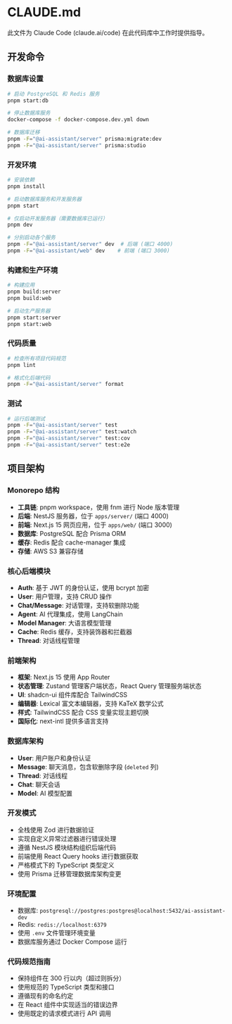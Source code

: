 # CLAUDE.md

此文件为 Claude Code (claude.ai/code) 在此代码库中工作时提供指导。

## 开发命令

### 数据库设置
```bash
# 启动 PostgreSQL 和 Redis 服务
pnpm start:db

# 停止数据库服务
docker-compose -f docker-compose.dev.yml down

# 数据库迁移
pnpm -F="@ai-assistant/server" prisma:migrate:dev
pnpm -F="@ai-assistant/server" prisma:studio
```

### 开发环境
```bash
# 安装依赖
pnpm install

# 启动数据库服务和开发服务器
pnpm start

# 仅启动开发服务器（需要数据库已运行）
pnpm dev

# 分别启动各个服务
pnpm -F="@ai-assistant/server" dev  # 后端 (端口 4000)
pnpm -F="@ai-assistant/web" dev    # 前端 (端口 3000)
```

### 构建和生产环境
```bash
# 构建应用
pnpm build:server
pnpm build:web

# 启动生产服务器
pnpm start:server
pnpm start:web
```

### 代码质量
```bash
# 检查所有项目代码规范
pnpm lint

# 格式化后端代码
pnpm -F="@ai-assistant/server" format
```

### 测试
```bash
# 运行后端测试
pnpm -F="@ai-assistant/server" test
pnpm -F="@ai-assistant/server" test:watch
pnpm -F="@ai-assistant/server" test:cov
pnpm -F="@ai-assistant/server" test:e2e
```

## 项目架构

### Monorepo 结构
- **工具链**: pnpm workspace，使用 fnm 进行 Node 版本管理
- **后端**: NestJS 服务器，位于 `apps/server/` (端口 4000)
- **前端**: Next.js 15 网页应用，位于 `apps/web/` (端口 3000)
- **数据库**: PostgreSQL 配合 Prisma ORM
- **缓存**: Redis 配合 cache-manager 集成
- **存储**: AWS S3 兼容存储

### 核心后端模块
- **Auth**: 基于 JWT 的身份认证，使用 bcrypt 加密
- **User**: 用户管理，支持 CRUD 操作
- **Chat/Message**: 对话管理，支持软删除功能
- **Agent**: AI 代理集成，使用 LangChain
- **Model Manager**: 大语言模型管理
- **Cache**: Redis 缓存，支持装饰器和拦截器
- **Thread**: 对话线程管理

### 前端架构
- **框架**: Next.js 15 使用 App Router
- **状态管理**: Zustand 管理客户端状态，React Query 管理服务端状态
- **UI**: shadcn-ui 组件库配合 TailwindCSS
- **编辑器**: Lexical 富文本编辑器，支持 KaTeX 数学公式
- **样式**: TailwindCSS 配合 CSS 变量实现主题切换
- **国际化**: next-intl 提供多语言支持

### 数据库架构
- **User**: 用户账户和身份认证
- **Message**: 聊天消息，包含软删除字段 (`deleted` 列)
- **Thread**: 对话线程
- **Chat**: 聊天会话
- **Model**: AI 模型配置

### 开发模式
- 全栈使用 Zod 进行数据验证
- 实现自定义异常过滤器进行错误处理
- 遵循 NestJS 模块结构组织后端代码
- 前端使用 React Query hooks 进行数据获取
- 严格模式下的 TypeScript 类型定义
- 使用 Prisma 迁移管理数据库架构变更

### 环境配置
- 数据库: `postgresql://postgres:postgres@localhost:5432/ai-assistant-dev`
- Redis: `redis://localhost:6379`
- 使用 `.env` 文件管理环境变量
- 数据库服务通过 Docker Compose 运行

### 代码规范指南
- 保持组件在 300 行以内（超过则拆分）
- 使用规范的 TypeScript 类型和接口
- 遵循现有的命名约定
- 在 React 组件中实现适当的错误边界
- 使用既定的请求模式进行 API 调用